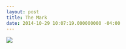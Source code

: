 ```yaml
---
layout: post
title: The Mark
date: 2014-10-29 10:07:19.000000000 -04:00
---
```

![](/content/images/2014/Oct/markerCropWide.jpg)
